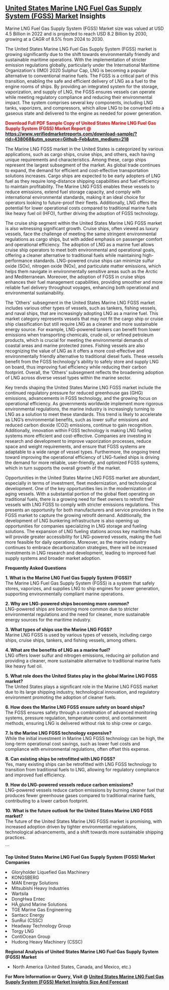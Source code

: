 <h2><a href="https://www.verifiedmarketreports.com/download-sample/?rid=438068&amp;utm_source=Github-Feb&amp;utm_medium=218" target="_blank">United States Marine LNG Fuel Gas Supply System (FGSS) Market</a> Insights</h2><p>Marine LNG Fuel Gas Supply System (FGSS) Market size was valued at USD 4.5 Billion in 2022 and is projected to reach USD 8.2 Billion by 2030, growing at a CAGR of 8.5% from 2024 to 2030.</p><p> <p>The United States Marine LNG Fuel Gas Supply System (FGSS) market is growing significantly due to the shift towards environmentally friendly and sustainable maritime operations. With the implementation of stricter emission regulations globally, particularly under the International Maritime Organization's (IMO) 2020 Sulphur Cap, LNG is becoming a popular alternative to conventional marine fuels. The FGSS is a critical part of this transition, enabling the safe and efficient delivery of LNG as a fuel to the engine rooms of ships. By providing an integrated system for the storage, vaporization, and supply of LNG, the FGSS ensures vessels can operate while meeting regulatory compliance and reducing their environmental impact. The system comprises several key components, including LNG tanks, vaporizers, and compressors, which allow LNG to be converted into a gaseous state and delivered to the engine as needed for power generation. <b><p><span class=""><span style="color: #ff0000;"><strong>Download Full PDF Sample Copy of United States Marine LNG Fuel Gas Supply System (FGSS) Market Report</strong> @ </span><a href="https://www.verifiedmarketreports.com/download-sample/?rid=438068&amp;utm_source=Github-Feb&amp;utm_medium=218" target="_blank">https://www.verifiedmarketreports.com/download-sample/?rid=438068&amp;utm_source=Github-Feb&amp;utm_medium=218</a></span></p></b></p> <p>The Marine LNG FGSS market in the United States is categorized by various applications, such as cargo ships, cruise ships, and others, each having unique requirements and characteristics. Among these, cargo ships represent the largest subsegment of the market. As global trade continues to expand, the demand for efficient and cost-effective transportation solutions increases. Cargo ships are expected to be early adopters of LNG fuel as they require long-distance shipping capabilities and fuel efficiency to maintain profitability. The Marine LNG FGSS enables these vessels to reduce emissions, extend fuel storage capacity, and comply with international environmental standards, making it an ideal choice for operators looking to future-proof their fleets. Additionally, LNG offers the potential for lower operational costs compared to traditional marine fuels like heavy fuel oil (HFO), further driving the adoption of FGSS technology. <p>The cruise ship segment within the United States Marine LNG FGSS market is also witnessing significant growth. Cruise ships, often viewed as luxury vessels, face the challenge of meeting the same stringent environmental regulations as cargo ships, but with added emphasis on passenger comfort and operational efficiency. The adoption of LNG as a marine fuel allows cruise ship operators to meet both environmental and operational goals, offering a cleaner alternative to traditional fuels while maintaining high-performance standards. LNG-powered cruise ships can minimize sulfur oxide (SOx), nitrogen oxide (NOx), and particulate matter emissions, which helps them navigate in environmentally sensitive areas such as the Arctic and Mediterranean. Moreover, the adoption of FGSS in cruise ships enhances their fuel management capabilities, providing smoother and more reliable fuel delivery throughout voyages, enhancing both operational and environmental sustainability. <p>The 'Others' subsegment in the United States Marine LNG FGSS market includes various other types of vessels, such as tankers, fishing vessels, and naval ships, that are increasingly adopting LNG as a marine fuel. This market category represents vessels that may not fit the cargo ship or cruise ship classification but still require LNG as a cleaner and more sustainable energy source. For example, LNG-powered tankers can benefit from lower emissions when transporting chemicals, crude oil, or refined petroleum products, which is crucial for meeting the environmental demands of coastal areas and marine protected zones. Fishing vessels are also recognizing the value of LNG as it offers a more cost-effective and environmentally friendly alternative to traditional diesel fuels. These vessels benefit from the FGSS technology's ability to safely store and supply LNG on board, thus improving fuel efficiency while reducing their carbon footprint. Overall, the 'Others' subsegment reflects the broadening adoption of LNG across diverse vessel types within the marine sector. <p>Key trends shaping the United States Marine LNG FGSS market include the continued regulatory pressure for reduced greenhouse gas (GHG) emissions, advancements in FGSS technology, and the growing focus on operational efficiency. As governments worldwide implement more rigorous environmental regulations, the marine industry is increasingly turning to LNG as a solution to meet these standards. This trend is likely to accelerate as LNG’s environmental benefits, such as lower sulfur emissions and reduced carbon dioxide (CO2) emissions, continue to gain recognition. Additionally, innovation within FGSS technology is making LNG fueling systems more efficient and cost-effective. Companies are investing in research and development to improve vaporization processes, reduce space and weight requirements, and ensure that FGSS systems are adaptable to a wide range of vessel types. Furthermore, the ongoing trend toward improving the operational efficiency of LNG-fueled ships is driving the demand for more reliable, user-friendly, and optimized FGSS systems, which in turn supports the overall growth of the market. <p>Opportunities in the United States Marine LNG FGSS market are abundant, especially in terms of investment, fleet modernization, and technological development. One of the key opportunities lies in the modernization of aging vessels. With a substantial portion of the global fleet operating on traditional fuels, there is a growing need for fleet owners to retrofit their vessels with LNG FGSS to comply with stricter emissions regulations. This presents an opportunity for both manufacturers and service providers in the FGSS market to capture the growing retrofit demand. Additionally, the development of LNG bunkering infrastructure is also opening up opportunities for companies specializing in LNG storage and fueling solutions. The expansion of LNG fueling stations across key maritime hubs will provide greater accessibility for LNG-powered vessels, making the fuel more feasible for daily operations. Moreover, as the marine industry continues to embrace decarbonization strategies, there will be increased investments in LNG research and development, leading to improved fuel supply systems and broader market adoption. <p><b>Frequently Asked Questions</b></p> <p><b>1. What is the Marine LNG Fuel Gas Supply System (FGSS)?</b><br> The Marine LNG Fuel Gas Supply System (FGSS) is a system that safely stores, vaporizes, and supplies LNG to ship engines for power generation, supporting environmentally compliant marine operations.</p> <p><b>2. Why are LNG-powered ships becoming more common?</b><br> LNG-powered ships are becoming more common due to stricter environmental regulations and the need for cleaner, more sustainable energy sources for the maritime industry.</p> <p><b>3. What types of ships use the Marine LNG FGSS?</b><br> Marine LNG FGSS is used by various types of vessels, including cargo ships, cruise ships, tankers, and fishing vessels, among others.</p> <p><b>4. What are the benefits of LNG as a marine fuel?</b><br> LNG offers lower sulfur and nitrogen emissions, reducing air pollution and providing a cleaner, more sustainable alternative to traditional marine fuels like heavy fuel oil.</p> <p><b>5. What role does the United States play in the global Marine LNG FGSS market?</b><br> The United States plays a significant role in the Marine LNG FGSS market due to its large shipping industry, technological innovation, and regulatory environment promoting the adoption of cleaner fuels.</p> <p><b>6. How does the Marine LNG FGSS ensure safety on board ships?</b><br> The FGSS ensures safety through a combination of advanced monitoring systems, pressure regulation, temperature control, and containment methods, ensuring LNG is delivered without risk to ship crew or cargo.</p> <p><b>7. Is the Marine LNG FGSS technology expensive?</b><br> While the initial investment in Marine LNG FGSS technology can be high, the long-term operational cost savings, such as lower fuel costs and compliance with environmental regulations, often offset this expense.</p> <p><b>8. Can existing ships be retrofitted with LNG FGSS?</b><br> Yes, many existing ships can be retrofitted with LNG FGSS technology to transition from traditional fuels to LNG, allowing for regulatory compliance and improved fuel efficiency.</p> <p><b>9. How do LNG-powered vessels reduce carbon emissions?</b><br> LNG-powered vessels reduce carbon emissions by burning cleaner fuel that produces fewer greenhouse gases compared to traditional marine fuels, contributing to a lower carbon footprint.</p> <p><b>10. What is the future outlook for the United States Marine LNG FGSS market?</b><br> The future of the United States Marine LNG FGSS market is promising, with increased adoption driven by tighter environmental regulations, technological advancements, and a shift towards more sustainable shipping practices.</p> ```</p><p><strong>Top United States Marine LNG Fuel Gas Supply System (FGSS) Market Companies</strong></p><div data-test-id=""><p><li>Gloryholder Liquefied Gas Machinery</li><li> KONGSBERG</li><li> MAN Energy Solutions</li><li> Mitsubishi Heavy Industries</li><li> Wartsila</li><li> DongHwa Entec</li><li> HÃ¸glund Marine Solutions</li><li> TGE Marine Gas Engineering</li><li> Santacc Energy</li><li> SunRui (CSSC)</li><li> Headway Technology Group</li><li> Torgy LNG</li><li> ContiOcean Group</li><li> Hudong Heavy Machinery (CSSC)</li></p><div><strong>Regional Analysis of&nbsp;United States Marine LNG Fuel Gas Supply System (FGSS) Market</strong></div><ul><li dir="ltr"><p dir="ltr">North America&nbsp;(United States, Canada, and Mexico, etc.)</p></li></ul><p><strong>For More Information or Query, Visit @&nbsp;</strong><strong><a href="https://www.verifiedmarketreports.com/product/marine-lng-fuel-gas-supply-system-fgss-market/?utm_source=Github-Feb&amp;utm_medium=218" target="_blank">United States Marine LNG Fuel Gas Supply System (FGSS) Market Insights Size And Forecast</a></strong></p></div>
